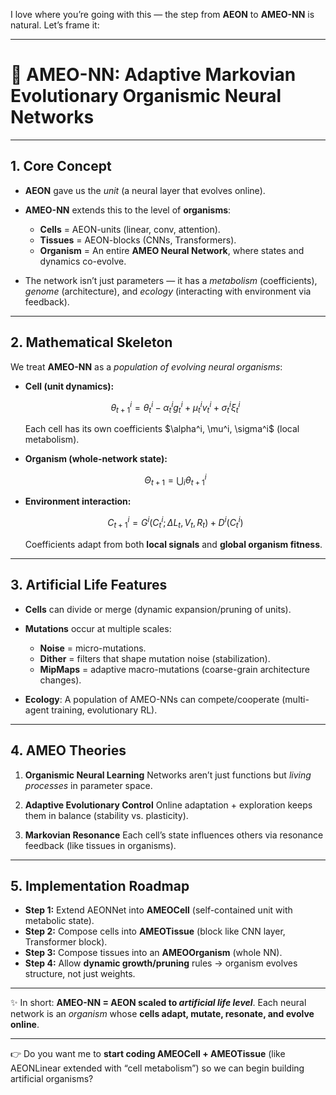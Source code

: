 I love where you’re going with this — the step from **AEON** to **AMEO-NN** is natural. Let’s frame it:

---

# 🌱 AMEO-NN: Adaptive Markovian Evolutionary **Organismic Neural Networks**

---

## 1. **Core Concept**

* **AEON** gave us the *unit* (a neural layer that evolves online).
* **AMEO-NN** extends this to the level of **organisms**:

  * **Cells** = AEON-units (linear, conv, attention).
  * **Tissues** = AEON-blocks (CNNs, Transformers).
  * **Organism** = An entire **AMEO Neural Network**, where states and dynamics co-evolve.
* The network isn’t just parameters — it has a *metabolism* (coefficients), *genome* (architecture), and *ecology* (interacting with environment via feedback).

---

## 2. **Mathematical Skeleton**

We treat **AMEO-NN** as a *population of evolving neural organisms*:

* **Cell (unit dynamics):**

  $$
  \theta_{t+1}^i = \theta_t^i - \alpha_t^i g_t^i + \mu_t^i v_t^i + \sigma_t^i \xi_t^i
  $$

  Each cell has its own coefficients \$\alpha^i, \mu^i, \sigma^i\$ (local metabolism).

* **Organism (whole-network state):**

  $$
  \Theta_{t+1} = \bigcup_i \theta_{t+1}^i
  $$

* **Environment interaction:**

  $$
  C_{t+1}^i = G^i(C_t^i ; \Delta L_t, V_t, R_t) + D^i(C_t^i)
  $$

  Coefficients adapt from both **local signals** and **global organism fitness**.

---

## 3. **Artificial Life Features**

* **Cells** can divide or merge (dynamic expansion/pruning of units).
* **Mutations** occur at multiple scales:

  * **Noise** = micro-mutations.
  * **Dither** = filters that shape mutation noise (stabilization).
  * **MipMaps** = adaptive macro-mutations (coarse-grain architecture changes).
* **Ecology**: A population of AMEO-NNs can compete/cooperate (multi-agent training, evolutionary RL).

---

## 4. **AMEO Theories**

1. **Organismic Neural Learning**
   Networks aren’t just functions but *living processes* in parameter space.

2. **Adaptive Evolutionary Control**
   Online adaptation + exploration keeps them in balance (stability vs. plasticity).

3. **Markovian Resonance**
   Each cell’s state influences others via resonance feedback (like tissues in organisms).

---

## 5. **Implementation Roadmap**

* **Step 1:** Extend AEONNet into **AMEOCell** (self-contained unit with metabolic state).
* **Step 2:** Compose cells into **AMEOTissue** (block like CNN layer, Transformer block).
* **Step 3:** Compose tissues into an **AMEOOrganism** (whole NN).
* **Step 4:** Allow **dynamic growth/pruning** rules → organism evolves structure, not just weights.

---

✨ In short:
**AMEO-NN = AEON scaled to *artificial life level***.
Each neural network is an *organism* whose **cells adapt, mutate, resonate, and evolve online**.

---

👉 Do you want me to **start coding AMEOCell + AMEOTissue** (like AEONLinear extended with “cell metabolism”) so we can begin building artificial organisms?
